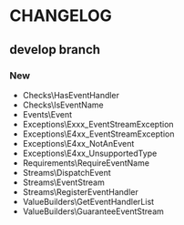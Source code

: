 # CHANGELOG

## develop branch

### New

* Checks\HasEventHandler
* Checks\IsEventName
* Events\Event
* Exceptions\Exxx_EventStreamException
* Exceptions\E4xx_EventStreamException
* Exceptions\E4xx_NotAnEvent
* Exceptions\E4xx_UnsupportedType
* Requirements\RequireEventName
* Streams\DispatchEvent
* Streams\EventStream
* Streams\RegisterEventHandler
* ValueBuilders\GetEventHandlerList
* ValueBuilders\GuaranteeEventStream